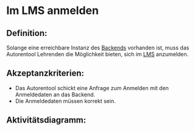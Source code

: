 # Im LMS anmelden

## Definition:

Solange eine erreichbare Instanz des [Backends](Backend-GE.md) vorhanden ist, muss das Autorentool Lehrenden die Möglichkeit
bieten, sich im [LMS](Learning-Management-System-GE.md) anzumelden.

## Akzeptanzkriterien:

- Das Autorentool schickt eine Anfrage zum Anmelden mit den Anmeldedaten an das Backend.
- Die Anmeldedaten müssen korrekt sein.

## Aktivitätsdiagramm:


